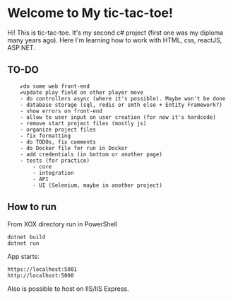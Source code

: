 # Welcome to My tic-tac-toe!

Hi! This is tic-tac-toe. It's my second c# project (first one was my diploma many years ago). 
Here I'm learning how to work with HTML, css, reactJS, ASP.NET.

## TO-DO 
		✔do some web front-end
		✔update play field on other player move
		- do controllers async (where it's possible). Maybe won't be done
		- database storage (sql, redis or smth else + Entity Framework?)
		- show errors on front-end
		- allow to user input on user creation (for now it's hardcode)
		- remove start project files (mostly js)
		- organize project files
		- fix formatting
		- do TODOs, fix comments
		- do Docker file for run in Docker
		- add credentials (in bottom or another page)
		- tests (for practice)
			- core
			- integration
			- API
			- UI (Selenium, maybe in another project)
## How to run
From XOX directory run in PowerShell
```
dotnet build
dotnet run
```
App starts:
```
https://localhost:5001
http://localhost:5000
```
Also is possible to host on IIS/IIS Express.
